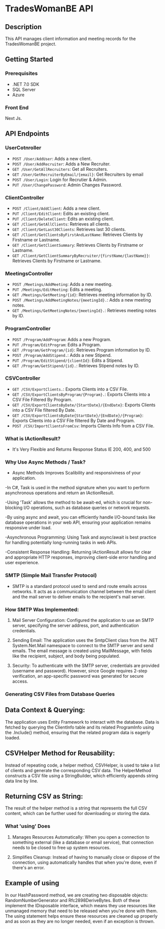 # TradesWomanBE API

## Description
This API manages client information and meeting records for the TradesWomanBE project.

## Getting Started

### Prerequisites
- .NET 7.0 SDK
- SQL Server
- Azure

### Front End
Next Js.

## API Endpoints

### UserCotnroller
- `POST /User/AddUser`: Adds a new client.
- `POST /User/AddRecruiter`: Adds a New Recruiter.
- `GET /User/GetAllRecruiters`: Get all Recruiters.
- `GET /User/GetRecruiterByEmail/{email}`: Get Recruiters by email
- `POST /User/Login`: Login for Recrutier & Admin.
- `PUT /User/ChangePassword`: Admin Changes Password.

### ClientController
- `POST /Client/AddClient`: Adds a new client.
- `PUT /Client/EditClient`: Edits an existing client.
- `PUT /Client/DeleteClient`: Edits an existing client.
- `GET /Client/GetAllClients`: Retrieves all clients.
- `GET /Client/GetLast30Clients`: Retrieves last 30 clients.
- `GET /Client/GetClientsByFirstAndLastName`: Retrieves Clients by Firstname or Lastname.
- `GET /Client/GetClientSummary`: Retrieves Clients by Firstname or Lastname.
- `GET /Client/GetClientSummaryByRecruiter/{firstName/{lastName}}`: Retrieves Clients by Firstname or Lastname.


### MeetingsController
- `POST /Meetings/AddMeeting`: Adds a new meeting.
- `PUT /Meetings/EditMeeting`: Edits a meeting.
- `GET /Meetings/GetMeeting/{id}`: Retrieves meeting information by ID.
- `POST /Meetings/AddMeetingNotes/{meetingId}.`: Adds a new meeting notes.
- `GET /Meetings/GetMeetingNotes/{meetingId}.`: Retrieves meeting notes by ID.

### ProgramController
- `POST /Program/AddProgram`: Adds a new Program.
- `PUT /Program/EditProgram`: Edits a Program.
- `GET /Program/GetProgram/{id}`: Retrieves Program information by ID.
- `POST /Program/AddStipend.`: Adds a new Stipend.
- `PUT /Program/EditStipend/{clientId}`: Edits a Stipend.
- `GET /Program/GetStipend/{id}.`: Retrieves Stipend notes by ID.

### CSVController
- `GET /CSV/ExportClients.`: Exports Clients into a CSV File.
- `GET /CSV/ExportClientsByProgram/{Program}.`: Exports Clients into a CSV File Filtered By Program.
- `GET /CSV/ExportClientsByDate/{StartDate}/{EndDate}`: Exports Clients into a CSV File filtered By Date.
- `GET /CSV/ExportClientsByDate{StartDate}/{EndDate}/{Program}`: Exports Clients into a CSV File filtered By Date and Program.
- `POST /CSV/ImportClientsFromCsv`: Imports Clients Info from a CSV File.

### What is IActionResult?

 - It's Very Flexible and Returns Response Status IE 200, 400, and 500

### Why Use Async Methods / Task<IActionResult>?

- Async Methods Improves Scalibility and responsiviness of your application.

-In C#, Task<IActionResult> is used in the method signature when you want to perform asynchronous operations and return an IActionResult.

-Using 'Task' allows the method to be await-ed, which is crucial for non-blocking I/O operations, such as database queries or network requests.

-By using async and await, you can efficiently handle I/O-bound tasks like database operations in your web API, ensuring your application remains responsive under load.

-Asynchronous Programming: Using Task<IActionResult> and async/await is best practice for handling potentially long-running tasks in web APIs.

-Consistent Response Handling: Returning IActionResult allows for clear and appropriate HTTP responses, improving client-side error handling and user experience.

### SMTP (Simple Mail Transfer Protocol)

- SMTP is a standard protocol used to send and route emails across networks. It acts as a communication channel between the email client and the mail server to deliver emails to the recipient's mail server.

### How SMTP Was Implemented:

1. Mail Server Configuration: Configured the application to use an SMTP server, specifying the server address, port, and authentication credentials.

2. Sending Email: The application uses the SmtpClient class from the .NET System.Net.Mail namespace to connect to the SMTP server and send emails. The email message is created using MailMessage, with fields like the recipient, subject, and body being populated.

3. Security: To authenticate with the SMTP server, credentials are provided (username and password). However, since Google requires 2-step verification, an app-specific password was generated for secure access.

### Generating CSV Files from Database Queries

## Data Context & Querying:
The application uses Entity Framework to interact with the database. Data is fetched by querying the ClientInfo table and its related ProgramInfo using the .Include() method, ensuring that the related program data is eagerly loaded.

## CSVHelper Method for Reusability:
Instead of repeating code, a helper method, CSVHelper, is used to take a list of clients and generate the corresponding CSV data.
The HelperMethod constructs a CSV file using a StringBuilder, which efficiently appends string data line by line.

## Returning CSV as String:
The result of the helper method is a string that represents the full CSV content, which can be further used for downloading or storing the data.

### What 'using' Does

1. Manages Resources Automatically: When you open a connection to something external (like a database or email service), that connection needs to be closed to free up system resources.

2. Simplifies Cleanup: Instead of having to manually close or dispose of the connection, using automatically handles that when you're done, even if there's an error.

## Example of using
In our HashPassword method, we are creating two disposable objects: RandomNumberGenerator and Rfc2898DeriveBytes. Both of these implement the IDisposable interface, which means they use resources like unmanaged memory that need to be released when you're done with them. The using statement helps ensure these resources are cleaned up properly and as soon as they are no longer needed, even if an exception is thrown.